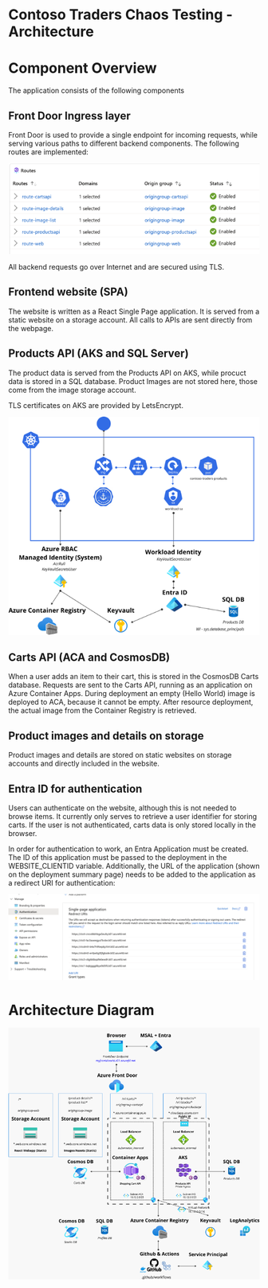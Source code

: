 # Contoso Traders Chaos Testing - Architecture

# Component Overview
The application consists of the following components

## Front Door Ingress layer
Front Door is used to provide a single endpoint for incoming requests, while serving various paths to different backend components. The following routes are implemented:

![front door routes](../assets/frontdoor.png)

All backend requests go over Internet and are secured using TLS. 

## Frontend website (SPA)
The website is written as a React Single Page application. It is served from a static website on a storage account. All calls to APIs are sent directly from the webpage. 

## Products API (AKS and SQL Server)
The product data is served from the Products API on AKS, while procuct data is stored in a SQL database. Product Images are not stored here, those come from the image storage account. 

TLS certificates on AKS are provided by LetsEncrypt. 

![](../assets/aks.png "AKS Architecture")

## Carts API (ACA and CosmosDB)
When a user adds an item to their cart, this is stored in the CosmosDB Carts database. Requests are sent to the Carts API, running as an application on Azure Container Apps. 
During deployment an empty (Hello World) image is deployed to ACA, because it cannot be empty. After resource deployment, the actual image from the Container Registry is retrieved. 

## Product images and details on storage
Product images and details are stored on static websites on storage accounts and directly included in the website.

## Entra ID for authentication
Users can authenticate on the website, although this is not needed to browse items. It currently only serves to retrieve a user identifier for storing carts. If the user is not authenticated, carts data is only stored locally in the browser. 

In order for authentication to work, an Entra Application must be created. The ID of this application must be passed to the deployment in the WEBSITE_CLIENTID variable. Additionally, the URL of the application (shown on the deployment summary page) needs to be added to the application as a redirect URI for authentication:

![Entra ID redirect URIs](../assets/entra-redirect.png)

# Architecture Diagram
![](../assets/architecture.png "Current Architecture")


